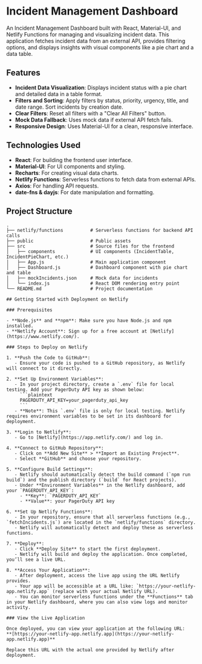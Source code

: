 # Incident Management Dashboard

An Incident Management Dashboard built with React, Material-UI, and Netlify Functions for managing and visualizing incident data. This application fetches incident data from an external API, provides filtering options, and displays insights with visual components like a pie chart and a data table.

## Features

- **Incident Data Visualization**: Displays incident status with a pie chart and detailed data in a table format.
- **Filters and Sorting**: Apply filters by status, priority, urgency, title, and date range. Sort incidents by creation date.
- **Clear Filters**: Reset all filters with a "Clear All Filters" button.
- **Mock Data Fallback**: Uses mock data if external API fetch fails.
- **Responsive Design**: Uses Material-UI for a clean, responsive interface.

## Technologies Used

- **React**: For building the frontend user interface.
- **Material-UI**: For UI components and styling.
- **Recharts**: For creating visual data charts.
- **Netlify Functions**: Serverless functions to fetch data from external APIs.
- **Axios**: For handling API requests.
- **date-fns & dayjs**: For date manipulation and formatting.

## Project Structure

```plaintext
.
├── netlify/functions          # Serverless functions for backend API calls
├── public                     # Public assets
├── src                        # Source files for the frontend
│   ├── components             # UI components (IncidentTable, IncidentPieChart, etc.)
│   ├── App.js                 # Main application component
│   ├── Dashboard.js           # Dashboard component with pie chart and table
│   ├── mockIncidents.json     # Mock data for incidents
│   └── index.js               # React DOM rendering entry point
└── README.md                  # Project documentation

## Getting Started with Deployment on Netlify

### Prerequisites

- **Node.js** and **npm**: Make sure you have Node.js and npm installed.
- **Netlify Account**: Sign up for a free account at [Netlify](https://www.netlify.com/).

### Steps to Deploy on Netlify

1. **Push the Code to GitHub**:
   - Ensure your code is pushed to a GitHub repository, as Netlify will connect to it directly.

2. **Set Up Environment Variables**:
   - In your project directory, create a `.env` file for local testing. Add your PagerDuty API key as shown below:
     ```plaintext
     PAGERDUTY_API_KEY=your_pagerduty_api_key
     ```
   - **Note**: This `.env` file is only for local testing. Netlify requires environment variables to be set in its dashboard for deployment.

3. **Login to Netlify**:
   - Go to [Netlify](https://app.netlify.com/) and log in.

4. **Connect to GitHub Repository**:
   - Click on **Add New Site** > **Import an Existing Project**.
   - Select **GitHub** and choose your repository.

5. **Configure Build Settings**:
   - Netlify should automatically detect the build command (`npm run build`) and the publish directory (`build` for React projects).
   - Under **Environment Variables** in the Netlify dashboard, add your `PAGERDUTY_API_KEY`:
     - **Key**: `PAGERDUTY_API_KEY`
     - **Value**: your PagerDuty API key

6. **Set Up Netlify Functions**:
   - In your repository, ensure that all serverless functions (e.g., `fetchIncidents.js`) are located in the `netlify/functions` directory.
   - Netlify will automatically detect and deploy these as serverless functions.

7. **Deploy**:
   - Click **Deploy Site** to start the first deployment.
   - Netlify will build and deploy the application. Once completed, you’ll see a live URL.

8. **Access Your Application**:
   - After deployment, access the live app using the URL Netlify provides. 
   - Your app will be accessible at a URL like: `https://your-netlify-app.netlify.app` (replace with your actual Netlify URL).
   - You can monitor serverless functions under the **Functions** tab in your Netlify dashboard, where you can also view logs and monitor activity.

### View the Live Application

Once deployed, you can view your application at the following URL:
**[https://your-netlify-app.netlify.app](https://your-netlify-app.netlify.app)**

Replace this URL with the actual one provided by Netlify after deployment.
